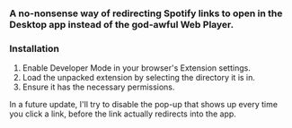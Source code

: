### A no-nonsense way of redirecting Spotify links to open in the Desktop app instead of the god-awful Web Player.

### Installation

1. Enable Developer Mode in your browser's Extension settings.
2. Load the unpacked extension by selecting the directory it is in.
3. Ensure it has the necessary permissions.

In a future update, I'll try to disable the pop-up that shows up every time you click a link, before the link actually redirects into the app.
